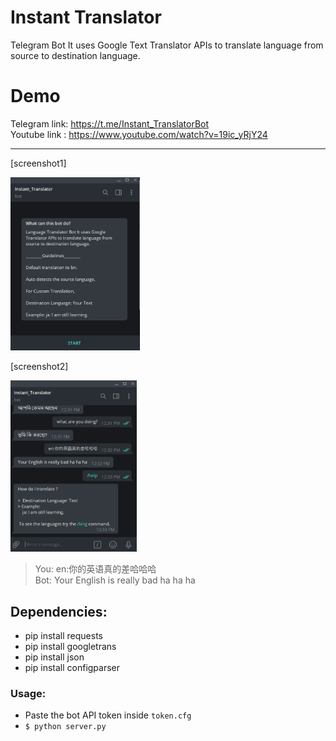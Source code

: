 # Instant Translator

Telegram Bot It uses Google Text Translator APIs to translate language from source to destination language.

# Demo
Telegram link: https://t.me/Instant_TranslatorBot </br>
Youtube link : https://www.youtube.com/watch?v=19ic_yRjY24
<hr>
<p>[screenshot1]</p>
<img src="assets/telebot1.png" width="41%" height="41%">
<p>[screenshot2]</p>
<img src="assets/telebot2.png" width="40%" height="40%">


> You: en:你的英语真的差哈哈哈\
> Bot: Your English is really bad ha ha ha 


## Dependencies:
  * pip install requests
  * pip install googletrans
  * pip install json
  * pip install configparser
  
### Usage:
 * Paste the bot API token inside `token.cfg`
 * ```$ python server.py```

